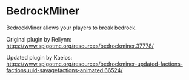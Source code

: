 BedrockMiner
===============
BedrockMiner allows your players to break bedrock.

Original plugin by Rellynn: https://www.spigotmc.org/resources/bedrockminer.37778/

Updated plugin by Kaeios: https://www.spigotmc.org/resources/bedrockminer-updated-factions-factionsuuid-savagefactions-animated.66524/

